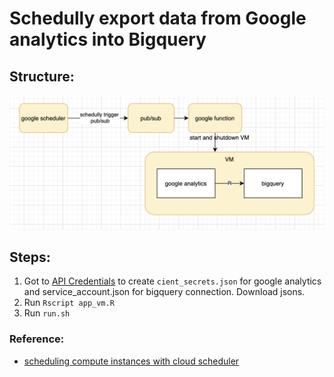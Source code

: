 # Schedully export data from Google analytics into Bigquery

## Structure:
![](assets/markdown-img-paste-20210209131046306.png)

## Steps:
1. Got to [API Credentials](https://console.cloud.google.com/apis/credentials) to create `cient_secrets.json` for google analytics and service_account.json for bigquery connection. Download jsons.
2. Run `Rscript app_vm.R`
3. Run `run.sh`

### Reference:
- [scheduling compute instances with cloud scheduler](https://cloud.google.com/scheduler/docs/start-and-stop-compute-engine-instances-on-a-schedule#gcloud_3)
